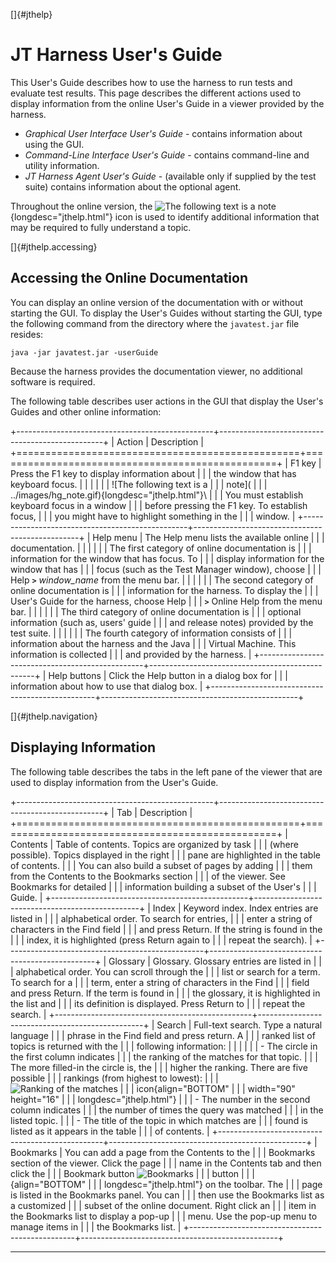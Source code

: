 <!---
  $Id$

  Copyright (c) 2001, 2024, Oracle and/or its affiliates. All rights reserved.
  DO NOT ALTER OR REMOVE COPYRIGHT NOTICES OR THIS FILE HEADER.

  This code is free software; you can redistribute it and/or modify it
  under the terms of the GNU General Public License version 2 only, as
  published by the Free Software Foundation.  Oracle designates this
  particular file as subject to the "Classpath" exception as provided
  by Oracle in the LICENSE file that accompanied this code.

  This code is distributed in the hope that it will be useful, but WITHOUT
  ANY WARRANTY; without even the implied warranty of MERCHANTABILITY or
  FITNESS FOR A PARTICULAR PURPOSE.  See the GNU General Public License
  version 2 for more details (a copy is included in the LICENSE file that
  accompanied this code).

  You should have received a copy of the GNU General Public License version
  2 along with this work; if not, write to the Free Software Foundation,
  Inc., 51 Franklin St, Fifth Floor, Boston, MA 02110-1301 USA.

  Please contact Oracle, 500 Oracle Parkway, Redwood Shores, CA 94065 USA
  or visit www.oracle.com if you need additional information or have any
  questions.
-->

[]{#jthelp}

# JT Harness User\'s Guide

This User\'s Guide describes how to use the harness to run tests and evaluate test results. This
page describes the different actions used to display information from the online User\'s Guide in a
viewer provided by the harness.

-   *Graphical User Interface User\'s Guide* - contains information about using the GUI.
-   *Command-Line Interface User\'s Guide* - contains command-line and utility information.
-   *JT Harness Agent User\'s Guide* - (available only if supplied by the test suite) contains
    information about the optional agent.

Throughout the online version, the ![The following text is a
note](../images/hg_note.gif){longdesc="jthelp.html"} icon is used to identify additional information
that may be required to fully understand a topic.

[]{#jthelp.accessing}

## Accessing the Online Documentation

You can display an online version of the documentation with or without starting the GUI. To display
the User\'s Guides without starting the GUI, type the following command from the directory where the
`javatest.jar` file resides:

`java -jar javatest.jar -userGuide`

Because the harness provides the documentation viewer, no additional software is required.

The following table describes user actions in the GUI that display the User\'s Guides and other
online information:

+-------------------------------------------------+-------------------------------------------------+
| Action                                          | Description                                     |
+=================================================+=================================================+
| F1 key                                          | Press the F1 key to display information about   |
|                                                 | the window that has keyboard focus.             |
|                                                 |                                                 |
|                                                 | ![The following text is a                       |
|                                                 | note](                                          |
|                                                 | ../images/hg_note.gif){longdesc="jthelp.html"}\ |
|                                                 | You must establish keyboard focus in a window   |
|                                                 | before pressing the F1 key. To establish focus, |
|                                                 | you might have to highlight something in the    |
|                                                 | window.                                         |
+-------------------------------------------------+-------------------------------------------------+
| Help menu                                       | The Help menu lists the available online        |
|                                                 | documentation.                                  |
|                                                 |                                                 |
|                                                 | The first category of online documentation is   |
|                                                 | information for the window that has focus. To   |
|                                                 | display information for the window that has     |
|                                                 | focus (such as the Test Manager window), choose |
|                                                 | Help **`>`** *window_name* from the menu bar.   |
|                                                 |                                                 |
|                                                 | The second category of online documentation is  |
|                                                 | information for the harness. To display the     |
|                                                 | User\'s Guide for the harness, choose Help      |
|                                                 | **`>`** Online Help from the menu bar.          |
|                                                 |                                                 |
|                                                 | The third category of online documentation is   |
|                                                 | optional information (such as, users\' guide    |
|                                                 | and release notes) provided by the test suite.  |
|                                                 |                                                 |
|                                                 | The fourth category of information consists of  |
|                                                 | information about the harness and the Java      |
|                                                 | Virtual Machine. This information is collected  |
|                                                 | and provided by the harness.                    |
+-------------------------------------------------+-------------------------------------------------+
| Help buttons                                    | Click the Help button in a dialog box for       |
|                                                 | information about how to use that dialog box.   |
+-------------------------------------------------+-------------------------------------------------+

[]{#jthelp.navigation}

## Displaying Information

The following table describes the tabs in the left pane of the viewer that are used to display
information from the User\'s Guide.

+-------------------------------------------------+-------------------------------------------------+
| Tab                                             | Description                                     |
+=================================================+=================================================+
| Contents                                        | Table of contents. Topics are organized by task |
|                                                 | (where possible). Topics displayed in the right |
|                                                 | pane are highlighted in the table of contents.  |
|                                                 | You can also build a subset of pages by adding  |
|                                                 | them from the Contents to the Bookmarks section |
|                                                 | of the viewer. See Bookmarks for detailed       |
|                                                 | information building a subset of the User\'s    |
|                                                 | Guide.                                          |
+-------------------------------------------------+-------------------------------------------------+
| Index                                           | Keyword index. Index entries are listed in      |
|                                                 | alphabetical order. To search for entries,      |
|                                                 | enter a string of characters in the Find field  |
|                                                 | and press Return. If the string is found in the |
|                                                 | index, it is highlighted (press Return again to |
|                                                 | repeat the search).                             |
+-------------------------------------------------+-------------------------------------------------+
| Glossary                                        | Glossary. Glossary entries are listed in        |
|                                                 | alphabetical order. You can scroll through the  |
|                                                 | list or search for a term. To search for a      |
|                                                 | term, enter a string of characters in the Find  |
|                                                 | field and press Return. If the term is found in |
|                                                 | the glossary, it is highlighted in the list and |
|                                                 | its definition is displayed. Press Return to    |
|                                                 | repeat the search.                              |
+-------------------------------------------------+-------------------------------------------------+
| Search                                          | Full-text search. Type a natural language       |
|                                                 | phrase in the Find field and press return. A    |
|                                                 | ranked list of topics is returned with the      |
|                                                 | following information:                          |
|                                                 |                                                 |
|                                                 | -   The circle in the first column indicates    |
|                                                 |     the ranking of the matches for that topic.  |
|                                                 |     The more filled-in the circle is, the       |
|                                                 |     higher the ranking. There are five possible |
|                                                 |     rankings (from highest to lowest):          |
|                                                 |     ![Ranking of the matches                    |
|                                                 |     icon](../images/ranks.gif){align="BOTTOM"   |
|                                                 |     width="90" height="16"                      |
|                                                 |     longdesc="jthelp.html"}                     |
|                                                 | -   The number in the second column indicates   |
|                                                 |     the number of times the query was matched   |
|                                                 |     in the listed topic.                        |
|                                                 | -   The title of the topic in which matches are |
|                                                 |     found is listed as it appears in the table  |
|                                                 |     of contents.                                |
+-------------------------------------------------+-------------------------------------------------+
| Bookmarks                                       | You can add a page from the Contents to the     |
|                                                 | Bookmarks section of the viewer. Click the page |
|                                                 | name in the Contents tab and then click the     |
|                                                 | Bookmark button ![Bookmarks                     |
|                                                 | button                                          |
|                                                 | ](../images/runTests_button.gif){align="BOTTOM" |
|                                                 | longdesc="jthelp.html"} on the toolbar. The     |
|                                                 | page is listed in the Bookmarks panel. You can  |
|                                                 | then use the Bookmarks list as a customized     |
|                                                 | subset of the online document. Right click an   |
|                                                 | item in the Bookmarks list to display a pop-up  |
|                                                 | menu. Use the pop-up menu to manage items in    |
|                                                 | the Bookmarks list.                             |
+-------------------------------------------------+-------------------------------------------------+

----------------------------------------------------------------------------------------------------

